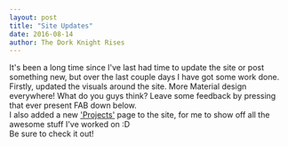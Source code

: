 ```yaml
---
layout: post
title: "Site Updates"
date: 2016-08-14
author: The Dork Knight Rises
---
```


It's been a long time since I've last had time to update the site or post something new, but over the last couple days I have got some work done.
<br> Firstly, updated the visuals around the site. More Material design everywhere! What do you guys think? Leave some feedback by pressing that ever present FAB down below.
<br> I also added a new ['Projects'](/projects "Projects") page to the site, for me to show off all the awesome stuff I've worked on :D
<br>Be sure to check it out!


